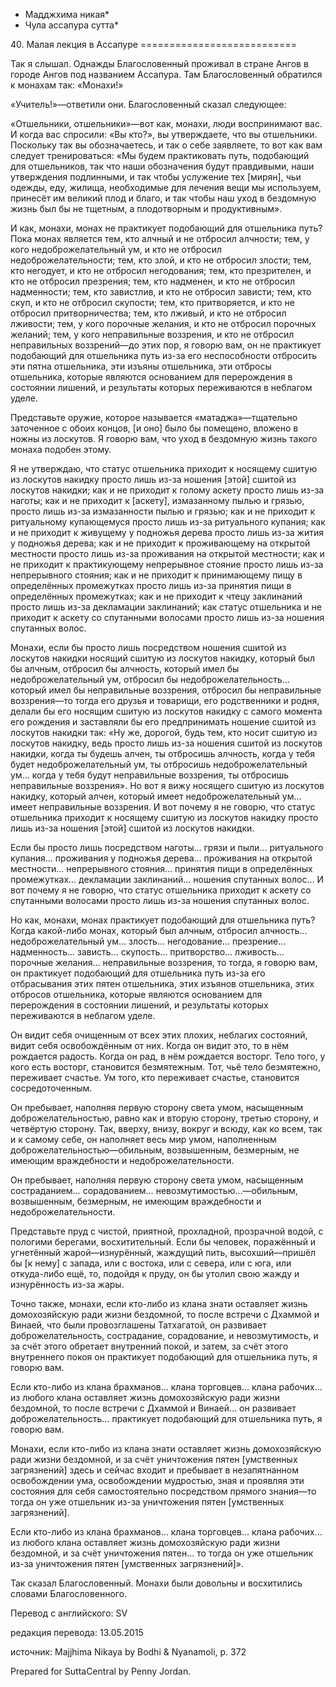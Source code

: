 * Мадджхима никая*
* Чула ассапура сутта*

40\. Малая лекция в Ассапуре
\=\=\=\=\=\=\=\=\=\=\=\=\=\=\=\=\=\=\=\=\=\=\=\=\=\=\=

Так я слышал\. Однажды Благословенный проживал в стране Ангов в городе Ангов под названием Ассапура\. Там Благословенный обратился к монахам так: «Монахи\!»

«Учитель\!»—ответили они\. Благословенный сказал следующее:

«Отшельники, отшельники»—вот как, монахи, люди воспринимают вас\. И когда вас спросили: «Вы кто?», вы утверждаете, что вы отшельники\. Поскольку так вы обозначаетесь, и так о себе заявляете, то вот как вам следует тренироваться: «Мы будем практиковать путь, подобающий для отшельников, так что наши обозначения будут правдивыми, наши утверждения подлинными, и так чтобы услужение тех \[мирян\], чьи одежды, еду, жилища, необходимые для лечения вещи мы используем, принесёт им великий плод и благо, и так чтобы наш уход в бездомную жизнь был бы не тщетным, а плодотворным и продуктивным»\.

И как, монахи, монах не практикует подобающий для отшельника путь? Пока монах является тем, кто алчный и не отбросил алчности; тем, у кого недоброжелательный ум, и кто не отбросил недоброжелательности; тем, кто злой, и кто не отбросил злости; тем, кто негодует, и кто не отбросил негодования; тем, кто презрителен, и кто не отбросил презрения; тем, кто надменен, и кто не отбросил надменности; тем, кто завистлив, и кто не отбросил зависти; тем, кто скуп, и кто не отбросил скупости; тем, кто притворяется, и кто не отбросил притворничества; тем, кто лживый, и кто не отбросил лживости; тем, у кого порочные желания, и кто не отбросил порочных желаний; тем, у кого неправильные воззрения, и кто не отбросил неправильных воззрений—до этих пор, я говорю вам, он не практикует подобающий для отшельника путь из\-за его неспособности отбросить эти пятна отшельника, эти изъяны отшельника, эти отбросы отшельника, которые являются основанием для перерождения в состоянии лишений, и результаты которых переживаются в неблагом уделе\.

Представьте оружие, которое называется «матаджа»—тщательно заточенное с обоих концов, \[и оно\] было бы помещено, вложено в ножны из лоскутов\. Я говорю вам, что уход в бездомную жизнь такого монаха подобен этому\.

Я не утверждаю, что статус отшельника приходит к носящему сшитую из лоскутов накидку просто лишь из\-за ношения \[этой\] сшитой из лоскутов накидки; как и не приходит к голому аскету просто лишь из\-за наготы; как и не приходит к \[аскету\], измазанному пылью и грязью, просто лишь из\-за измазанности пылью и грязью; как и не приходит к ритуальному купающемуся просто лишь из\-за ритуального купания; как и не приходит к живущему у подножья дерева просто лишь из\-за жития у подножья дерева; как и не приходит к проживающему на открытой местности просто лишь из\-за проживания на открытой местности; как и не приходит к практикующему непрерывное стояние просто лишь из\-за непрерывного стояния; как и не приходит к принимающему пищу в определённых промежутках просто лишь из\-за принятия пищи в определённых промежутках; как и не приходит к чтецу заклинаний просто лишь из\-за декламации заклинаний; как статус отшельника и не приходит к аскету со спутанными волосами просто лишь из\-за ношения спутанных волос\.

Монахи, если бы просто лишь посредством ношения сшитой из лоскутов накидки носящий сшитую из лоскутов накидку, который был бы алчным, отбросил бы алчность, который имел бы недоброжелательный ум, отбросил бы недоброжелательность… который имел бы неправильные воззрения, отбросил бы неправильные воззрения—то тогда его друзья и товарищи, его родственники и родня, делали бы его носящим сшитую из лоскутов накидку с самого момента его рождения и заставляли бы его предпринимать ношение сшитой из лоскутов накидки так: «Ну же, дорогой, будь тем, кто носит сшитую из лоскутов накидку, ведь просто лишь из\-за ношения сшитой из лоскутов накидки, когда ты будешь алчен, ты отбросишь алчность, когда у тебя будет недоброжелательный ум, ты отбросишь недоброжелательный ум… когда у тебя будут неправильные воззрения, ты отбросишь неправильные воззрения»\. Но вот я вижу носящего сшитую из лоскутов накидку, который алчен, который имеет недоброжелательный ум… имеет неправильные воззрения\. И вот почему я не говорю, что статус отшельника приходит к носящему сшитую из лоскутов накидку просто лишь из\-за ношения \[этой\] сшитой из лоскутов накидки\.

Если бы просто лишь посредством наготы… грязи и пыли… ритуального купания… проживания у подножья дерева… проживания на открытой местности… непрерывного стояния… принятия пищи в определённых промежутках… декламации заклинаний… ношения спутанных волос… И вот почему я не говорю, что статус отшельника приходит к аскету со спутанными волосами просто лишь из\-за ношения спутанных волос\.

Но как, монахи, монах практикует подобающий для отшельника путь? Когда какой\-либо монах, который был алчным, отбросил алчность… недоброжелательный ум… злость… негодование… презрение… надменность… зависть… скупость… притворство… лживость… порочные желания… неправильные воззрения, то тогда, я говорю вам, он практикует подобающий для отшельника путь из\-за его отбрасывания этих пятен отшельника, этих изъянов отшельника, этих отбросов отшельника, которые являются основанием для перерождения в состоянии лишений, и результаты которых переживаются в неблагом уделе\.

Он видит себя очищенным от всех этих плохих, неблагих состояний, видит себя освобождённым от них\. Когда он видит это, то в нём рождается радость\. Когда он рад, в нём рождается восторг\. Тело того, у кого есть восторг, становится безмятежным\. Тот, чьё тело безмятежно, переживает счастье\. Ум того, кто переживает счастье, становится сосредоточенным\.

Он пребывает, наполняя первую сторону света умом, насыщенным доброжелательностью, равно как и вторую сторону, третью сторону, и четвёртую сторону\. Так, вверху, внизу, вокруг и всюду, как ко всем, так и к самому себе, он наполняет весь мир умом, наполненным доброжелательностью—обильным, возвышенным, безмерным, не имеющим враждебности и недоброжелательности\.

Он пребывает, наполняя первую сторону света умом, насыщенным состраданием… сорадованием… невозмутимостью…—обильным, возвышенным, безмерным, не имеющим враждебности и недоброжелательности\.

Представьте пруд с чистой, приятной, прохладной, прозрачной водой, с пологими берегами, восхитительный\. Если бы человек, поражённый и угнетённый жарой—изнурённый, жаждущий пить, высохший—пришёл бы \[к нему\] с запада, или с востока, или с севера, или с юга, или откуда\-либо ещё, то, подойдя к пруду, он бы утолил свою жажду и изнурённость из\-за жары\.

Точно также, монахи, если кто\-либо из клана знати оставляет жизнь домохозяйскую ради жизни бездомной, то после встречи с Дхаммой и Винаей, что были провозглашены Татхагатой, он развивает доброжелательность, сострадание, сорадование, и невозмутимость, и за счёт этого обретает внутренний покой, и затем, за счёт этого внутреннего покоя он практикует подобающий для отшельника путь, я говорю вам\.

Если кто\-либо из клана брахманов… клана торговцев… клана рабочих… из любого клана оставляет жизнь домохозяйскую ради жизни бездомной, то после встречи с Дхаммой и Винаей… он развивает доброжелательность… практикует подобающий для отшельника путь, я говорю вам\.

Монахи, если кто\-либо из клана знати оставляет жизнь домохозяйскую ради жизни бездомной, и за счёт уничтожения пятен \[умственных загрязнений\] здесь и сейчас входит и пребывает в незапятнанном освобождении ума, освобождении мудростью, зная и проявляя эти состояния для себя самостоятельно посредством прямого знания—то тогда он уже отшельник из\-за уничтожения пятен \[умственных загрязнений\]\.

Если кто\-либо из клана брахманов… клана торговцев… клана рабочих… из любого клана оставляет жизнь домохозяйскую ради жизни бездомной, и за счёт уничтожения пятен… то тогда он уже отшельник из\-за уничтожения пятен \[умственных загрязнений\]»\.

Так сказал Благословенный\. Монахи были довольны и восхитились словами Благословенного\.

Перевод с английского: SV

редакция перевода: 13\.05\.2015

источник: Majjhima Nikaya by Bodhi & Nyanamoli, p\. 372

Prepared for SuttaCentral by Penny Jordan\.